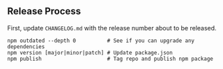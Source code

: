 
Release Process
---------------

First, update `CHANGELOG.md` with the release number about to be released.

    npm outdated --depth 0          # See if you can upgrade any dependencies
    npm version [major|minor|patch] # Update package.json
    npm publish                     # Tag repo and publish npm package
